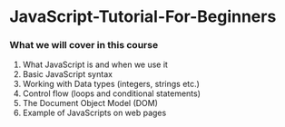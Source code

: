# JavaScript-Tutorial-For-Beginners

### What we will cover in this course
1. What JavaScript is and when we use it
2. Basic JavaScript syntax
3. Working with Data types (integers, strings etc.)
4. Control flow (loops and conditional statements)
5. The Document Object Model (DOM)
6. Example of JavaScripts on web pages
